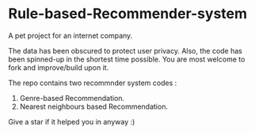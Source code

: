 # Rule-based-Recommender-system
A pet project for an internet company.

The data has been obscured to protect user privacy. Also, the code has been spinned-up
in the shortest time possible. You are most welcome to fork and improve/build upon it.

The repo contains two recommnder system codes :

1. Genre-based Recommendation.
2. Nearest neighbours based Recommendation.

Give a star if it helped you in anyway :)

